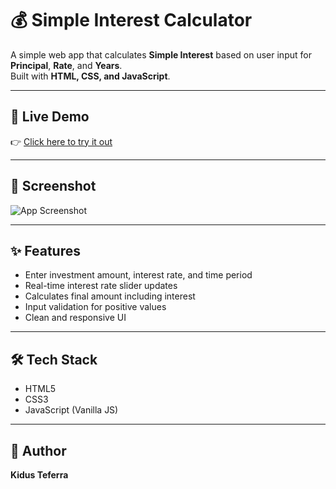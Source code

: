 # 💰 Simple Interest Calculator

A simple web app that calculates **Simple Interest** based on user input for **Principal**, **Rate**, and **Years**.  
Built with **HTML, CSS, and JavaScript**.

---

## 🚀 Live Demo
👉 [Click here to try it out](https://Kteferra22.github.io/simple-interest-calculator)

---

## 📸 Screenshot
![App Screenshot](screenshot.png)

---

## ✨ Features
- Enter investment amount, interest rate, and time period
- Real-time interest rate slider updates
- Calculates final amount including interest
- Input validation for positive values
- Clean and responsive UI

---

## 🛠️ Tech Stack
- HTML5
- CSS3
- JavaScript (Vanilla JS)

---

## 👤 Author
**Kidus Teferra**  